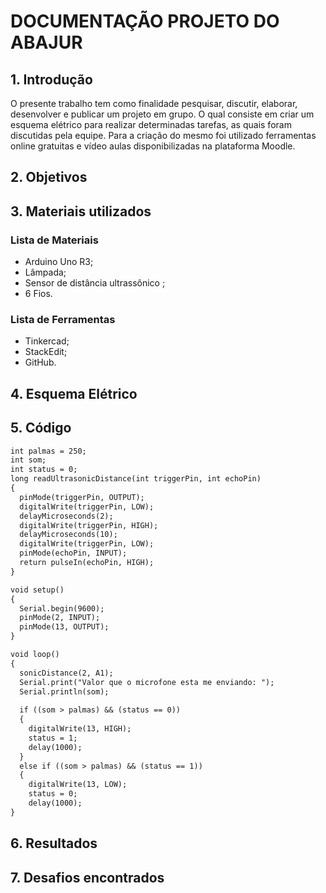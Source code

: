 
# DOCUMENTAÇÃO PROJETO DO ABAJUR

## 1. Introdução
O presente trabalho tem como finalidade pesquisar, discutir, elaborar, desenvolver e publicar um projeto em grupo. O qual consiste em criar um esquema elétrico para realizar determinadas tarefas, as quais foram discutidas pela equipe. Para a criação do mesmo foi utilizado ferramentas online gratuitas e vídeo aulas disponibilizadas na plataforma Moodle.
## 2. Objetivos

## 3. Materiais utilizados
### Lista de Materiais
 - Arduino Uno R3;
 - Lâmpada;
 - Sensor de distância ultrassônico ;
 - 6 Fios.

### Lista de Ferramentas
 - Tinkercad;
 - StackEdit;
 - GitHub.

## 4. Esquema Elétrico

## 5. Código
```markdown
int palmas = 250;
int som;
int status = 0;
long readUltrasonicDistance(int triggerPin, int echoPin)
{
  pinMode(triggerPin, OUTPUT);
  digitalWrite(triggerPin, LOW);
  delayMicroseconds(2);
  digitalWrite(triggerPin, HIGH);
  delayMicroseconds(10);
  digitalWrite(triggerPin, LOW);
  pinMode(echoPin, INPUT);
  return pulseIn(echoPin, HIGH);
}

void setup()
{
  Serial.begin(9600);
  pinMode(2, INPUT);
  pinMode(13, OUTPUT);
}

void loop()
{
  sonicDistance(2, A1);
  Serial.print("Valor que o microfone esta me enviando: ");
  Serial.println(som);
  
  if ((som > palmas) && (status == 0))
  {
    digitalWrite(13, HIGH);
    status = 1;
    delay(1000);
  }
  else if ((som > palmas) && (status == 1))
  {
    digitalWrite(13, LOW);
    status = 0;
    delay(1000);
}

```

## 6. Resultados

## 7. Desafios encontrados

